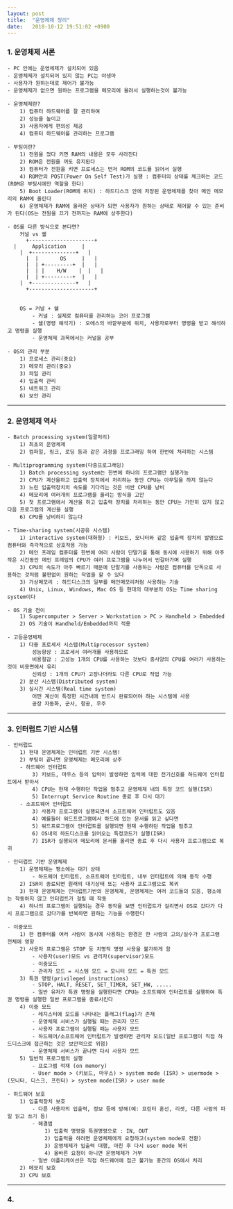```yaml
---
layout: post
title:  "운영체제 정리"
date:   2018-10-12 19:51:02 +0900
---
```


### 1. 운영체제 서론
	- PC 안에는 운영체제가 설치되어 있음
	- 운영체제가 설치되어 있지 않는 PC는 야생마
	- 사용자가 원하는데로 제어가 불가능
	- 운영체제가 없으면 원하는 프로그램을 메모리에 올려서 실행하는것이 불가능

	- 운영체제란?
		1) 컴퓨터 하드웨어를 잘 관리하여
		2) 성능을 높이고
		3) 사용자에게 편의성 제공
		4) 컴퓨터 하드웨어를 관리하는 프로그램

	- 부팅이란?
		1) 전원을 껐다 키면 RAM의 내용은 모두 사라진다
		2) ROM은 전원을 꺼도 유지된다
		3) 컴퓨터가 전원을 키면 프로세스는 먼저 ROM의 코드를 읽어서 실행
		4) ROM안의 POST(Power On Self Test)가 실행 : 컴퓨터의 상태를 체크하는 코드(ROM은 부팅시에만 역할을 한다)
		5) Boot Loader(ROM에 위치) : 하드디스크 안에 저장된 운영체제를 찾아 메인 메모리의 RAM에 올린다
		6) 운영체제가 RAM에 올라온 상태가 되면 사용자가 원하는 상태로 제어할 수 있는 준비가 된다(OS는 전원을 끄기 전까지는 RAM에 상주한다)

	- OS를 다른 방식으로 본다면?
		커널 vs 쉘  		
		  +---------------------+    
      |     Application     |    
  		|  +--------------+   |    
		  |  |	     OS     |   |  
		  |  | +---------+  |   |  
		  |  | |	H/W    |  |   |  
		  |  | +---------+  |   |  
  		|  +--------------+   |  
		  +---------------------+  


		OS = 커널 + 쉘  
			- 커널 : 실제로 컴퓨터를 관리하는 코어 프로그램
			- 쉘(명령 해석기) : 오에스의 바깥부분에 위치, 사용자로부터 명령을 받고 해석하고 명령을 실행
			- 운영체제 과목에서는 커널을 공부

	- OS의 관리 부분
		1) 프로세스 관리(중요)
		2) 메모리 관리(중요)
		3) 파일 관리
		4) 입출력 관리
		5) 네트워크 관리
		6) 보안 관리


---


### 2. 운영체제 역사
	- Batch processing system(일괄처리)
		1) 최초의 운영체제
		2) 컴파일, 링크, 로딩 등과 같은 과정을 프로그래밍 하여 한번에 처리하는 시스템

	- Multiprogramming system(다중프로그래밍)
		1) Batch processing system는 한번에 하나의 프로그램만 실행가능
		2) CPU가 계산을하고 입출력 장치에서 처리하는 동안 CPU는 아무일을 하지 않는다
		3) 느린 입출력장치의 속도를 기다리는 것은 비싼 CPU를 낭비
		4) 메모리에 여러개의 프로그램을 올리는 방식을 고안
		5) 첫 프로그램에서 계산을 하고 입출력 장치를 처리하는 동안 CPU는 가만히 있지 않고 다음 프로그램의 계산을 실행
		6) CPU를 낭비하지 않는다

	- Time-sharing system(시공유 시스템)
		1) interactive system(대화형) : 키보드, 모니터와 같은 입출력 장치의 발명으로 컴퓨터와 즉각적으로 상호작용 가능
		2) 메인 프레임 컴퓨터를 한번에 여러 사람이 단말기를 통해 동시에 사용하기 위해 아주 작은 시간동안 메인 프레임의 CPU가 여러 프로그램을 나누어서 번갈아가며 실행
		3) CPU의 속도가 아주 빠르기 때문에 단말기를 사용하는 사람은 컴퓨터를 단독으로 사용하는 것처럼 불편없이 원하는 작업을 할 수 있다
		3) 가상메모리 : 하드디스크의 일부를 메인메모리처럼 사용하는 기술
		4) Unix, Linux, Windows, Mac OS 등 현대의 대부분의 OS는 Time sharing system이다

	- OS 기술 천이
		1) Supercomputer > Server > Workstation > PC > Handheld > Embedded
		2) OS 기술이 Handheld/Embedded까지 적용

	- 고등운영체제
		1) 다중 프로세서 시스템(Multiprocessor system)
			성능향상 : 프로세서 여러개를 사용하므로
			비용절감 : 고성능 1개의 CPU를 사용하는 것보다 중사양의 CPU를 여러가 사용하는 것이 비용면에서 유리
			신뢰성 : 1개의 CPU가 고장나더라도 다른 CPU로 작업 가능
		2) 분산 시스템(Distributed system)
		3) 실시간 시스템(Real time system)
			어떤 계산이 특정한 시간내에 반드시 완료되어야 하는 시스템에 사용
			공장 자동화, 군사, 항공, 우주


---


### 3. 인터럽트 기반 시스템
	- 인터럽트
		1) 현대 운영체제는 인터럽트 기반 시스템!
		2) 부팅이 끝나면 운영체제는 메모리에 상주
		- 하드웨어 인터럽트
			3) 키보드, 마우스 등의 입력이 발생하면 입력에 대한 전기신호를 하드웨어 인터럽트에서 받아서
			4) CPU는 현재 수행하던 작업을 멈추고 운영체제 내의 특정 코드 실행(ISR)
			5) Interrupt Service Routine 종료 후 다시 대기
		- 소프트웨어 인터럽트
			3) 사용자 프로그램이 실행되면서 소프트웨어 인터럽트도 있음
			4) 예를들어 워드프로그램에서 하드에 있는 문서를 읽고 싶다면
			5) 워드프로그램이 인터럽트를 실행되면 현재 수행하던 작업을 멈추고
			6) OS내의 하드디스크를 읽어오는 특정코드가 실행(ISR)
			7) ISR가 실행되어 메모리에 문서를 올리면 종료 후 다시 사용자 프로그램으로 복귀

	- 인터럽트 기반 운영체제
		1) 운영체제는 평소에는 대기 상태
			- 하드웨어 인터럽트, 소프트웨어 인터럽트, 내부 인터럽트에 의해 동작 수행
		2) ISR이 종료되면 원래의 대기상태 또는 사용자 프로그램으로 복귀
		3) 현재 운영체제는 인터럽트기반의 운영체제, 운영체제는 여러 코드들의 모음, 평소에는 작동하지 않고 인터럽트가 걸릴 때 작동
		4) 하나의 프로그램이 실행되는 경우 동작을 보면 인터럽트가 걸리면서 OS로 갔다가 다시 프로그램으로 갔다가를 반복하면 원하는 기능을 수행한다

	- 이중모드
		1) 한 컴퓨터를 여러 사람이 동시에 사용하는 환경은 한 사람의 고의/실수가 프로그램 전체에 영향
		2) 사용자 프로그램은 STOP 등 치명적 명령 사용을 불가하게 함
			- 사용자(user)모드 vs 관리자(supervisor)모드
			- 이중모드
			- 관리자 모드 = 시스템 모드 = 모니터 모드 = 특권 모드
		3) 특권 명령(privileged instructions)
			- STOP, HALT, RESET, SET_TIMER, SET_HW, .....
			- 일반 유저가 특권 명령을 실행한다면 CPU는 소프트웨어 인터럽트를 실행하여 특권 명령을 실행한 일반 프로그램을 종료시킨다
		4) 이중 모드
			- 레지스터에 모드를 나타내는 플래그(flag)가 존재
			- 운영체제 서비스가 실행될 때는 관리자 모드
			- 사용자 프로그램이 실행될 때는 사용자 모드
			- 하드웨어/소프트웨어 인터럽트가 발생하면 관리자 모드(일반 프로그램이 직접 하드디스크에 접근하는 것은 보안적으로 위험)
			- 운영체제 서비스가 끝나면 다시 사용자 모드
		5) 일반적 프로그램의 실행
			- 프로그램 적재 (on memory)
			- User mode > (키보드, 마우스) > system mode (ISR) > usermode > (모니터, 디스크, 프린터) > system mode(ISR) > user mode

	- 하드웨어 보호
		1) 입출력장치 보호
			- 다른 사용자의 입출력, 정보 등에 방해(예: 프린터 혼선, 리셋, 다른 사람의 파일 읽고 쓰기 등)
			- 해결법
				1) 입출력 명령을 특권명령으로 : IN, OUT
				2) 입출력을 하려면 운영체제에게 요청하고(system mode로 전환)
				3) 운영체제가 입출력 대행, 마친 후 다시 user mode 복귀
				4) 올바른 요청이 아니면 운영체제가 거부
			- 일반 어플리케이션은 직접 하드웨어에 접근 불가능 중간의 OS에서 처리
		2) 메모리 보호
		3) CPU 보호


---


### 4.

